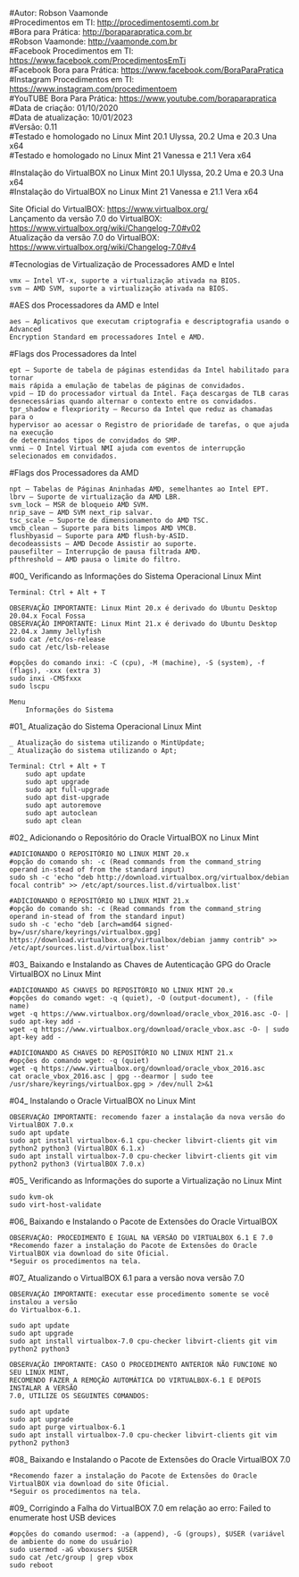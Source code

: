 #Autor: Robson Vaamonde<br>
#Procedimentos em TI: http://procedimentosemti.com.br<br>
#Bora para Prática: http://boraparapratica.com.br<br>
#Robson Vaamonde: http://vaamonde.com.br<br>
#Facebook Procedimentos em TI: https://www.facebook.com/ProcedimentosEmTi<br>
#Facebook Bora para Prática: https://www.facebook.com/BoraParaPratica<br>
#Instagram Procedimentos em TI: https://www.instagram.com/procedimentoem<br>
#YouTUBE Bora Para Prática: https://www.youtube.com/boraparapratica<br>
#Data de criação: 01/10/2020<br>
#Data de atualização: 10/01/2023<br>
#Versão: 0.11<br>
#Testado e homologado no Linux Mint 20.1 Ulyssa, 20.2 Uma e 20.3 Una x64<br>
#Testado e homologado no Linux Mint 21 Vanessa e 21.1 Vera x64

#Instalação do VirtualBOX no Linux Mint 20.1 Ulyssa, 20.2 Uma e 20.3 Una x64<br>
#Instalação do VirtualBOX no Linux Mint 21 Vanessa e 21.1 Vera x64

Site Oficial do VirtualBOX: https://www.virtualbox.org/<br>
Lançamento da versão 7.0 do VirtualBOX: https://www.virtualbox.org/wiki/Changelog-7.0#v02<br>
Atualização da versão 7.0 do VirtualBOX: https://www.virtualbox.org/wiki/Changelog-7.0#v4

#Tecnologias de Virtualização de Processadores AMD e Intel<br>

	vmx – Intel VT-x, suporte a virtualização ativada na BIOS.
	svm – AMD SVM, suporte a virtualização ativada na BIOS.

#AES dos Processadores da AMD e Intel<br>

	aes – Aplicativos que executam criptografia e descriptografia usando o Advanced
	Encryption Standard em processadores Intel e AMD.

#Flags dos Processadores da Intel<br>

	ept – Suporte de tabela de páginas estendidas da Intel habilitado para tornar
	mais rápida a emulação de tabelas de páginas de convidados.
	vpid – ID do processador virtual da Intel. Faça descargas de TLB caras
	desnecessárias quando alternar o contexto entre os convidados.
	tpr_shadow e flexpriority – Recurso da Intel que reduz as chamadas para o
	hypervisor ao acessar o Registro de prioridade de tarefas, o que ajuda na execução
	de determinados tipos de convidados do SMP.
	vnmi – O Intel Virtual NMI ajuda com eventos de interrupção selecionados em convidados.

#Flags dos Processadores da AMD<br>

	npt – Tabelas de Páginas Aninhadas AMD, semelhantes ao Intel EPT.
	lbrv – Suporte de virtualização da AMD LBR.
	svm_lock – MSR de bloqueio AMD SVM.
	nrip_save – AMD SVM next_rip salvar.
	tsc_scale – Suporte de dimensionamento do AMD TSC.
	vmcb_clean – Suporte para bits limpos AMD VMCB.
	flushbyasid – Suporte para AMD flush-by-ASID.
	decodeassists – AMD Decode Assistir ao suporte.
	pausefilter – Interrupção de pausa filtrada AMD.
	pfthreshold – AMD pausa o limite do filtro.

#00_ Verificando as Informações do Sistema Operacional Linux Mint<br>

	Terminal: Ctrl + Alt + T
	
	OBSERVAÇÃO IMPORTANTE: Linux Mint 20.x é derivado do Ubuntu Desktop 20.04.x Focal Fossa
	OBSERVAÇÃO IMPORTANTE: Linux Mint 21.x é derivado do Ubuntu Desktop 22.04.x Jammy Jellyfish
	sudo cat /etc/os-release
	sudo cat /etc/lsb-release
	
	#opções do comando inxi: -C (cpu), -M (machine), -S (system), -f (flags), -xxx (extra 3)
	sudo inxi -CMSfxxx
	sudo lscpu

	Menu
		Informações do Sistema

#01_ Atualização do Sistema Operacional Linux Mint<br>

	_ Atualização do sistema utilizando o MintUpdate;
	_ Atualização do sistema utilizando o Apt;

	Terminal: Ctrl + Alt + T
		sudo apt update
		sudo apt upgrade
		sudo apt full-upgrade
		sudo apt dist-upgrade
		sudo apt autoremove
		sudo apt autoclean
		sudo apt clean

#02_ Adicionando o Repositório do Oracle VirtualBOX no Linux Mint<br>

	#ADICIONANDO O REPOSITÓRIO NO LINUX MINT 20.x
	#opção do comando sh: -c (Read commands from the command_string operand in‐stead of from the standard input)
	sudo sh -c 'echo "deb http://download.virtualbox.org/virtualbox/debian focal contrib" >> /etc/apt/sources.list.d/virtualbox.list'

	#ADICIONANDO O REPOSITÓRIO NO LINUX MINT 21.x
	#opção do comando sh: -c (Read commands from the command_string operand in‐stead of from the standard input)
	sudo sh -c 'echo "deb [arch=amd64 signed-by=/usr/share/keyrings/virtualbox.gpg] https://download.virtualbox.org/virtualbox/debian jammy contrib" >> /etc/apt/sources.list.d/virtualbox.list'

#03_ Baixando e Instalando as Chaves de Autenticação GPG do Oracle VirtualBOX no Linux Mint<br>

	#ADICIONANDO AS CHAVES DO REPOSITÓRIO NO LINUX MINT 20.x
	#opções do comando wget: -q (quiet), -O (output-document), - (file name)
	wget -q https://www.virtualbox.org/download/oracle_vbox_2016.asc -O- | sudo apt-key add -
	wget -q https://www.virtualbox.org/download/oracle_vbox.asc -O- | sudo apt-key add -

	#ADICIONANDO AS CHAVES DO REPOSITÓRIO NO LINUX MINT 21.x
	#opções do comando wget: -q (quiet)
	wget -q https://www.virtualbox.org/download/oracle_vbox_2016.asc
	cat oracle_vbox_2016.asc | gpg --dearmor | sudo tee /usr/share/keyrings/virtualbox.gpg > /dev/null 2>&1

#04_ Instalando o Oracle VirtualBOX no Linux Mint<br>

	OBSERVAÇÃO IMPORTANTE: recomendo fazer a instalação da nova versão do VirtualBOX 7.0.x
	sudo apt update
	sudo apt install virtualbox-6.1 cpu-checker libvirt-clients git vim python2 python3 (VirtualBOX 6.1.x)
	sudo apt install virtualbox-7.0 cpu-checker libvirt-clients git vim python2 python3 (VirtualBOX 7.0.x)

#05_ Verificando as Informações do suporte a Virtualização no Linux Mint<br>
	
	sudo kvm-ok
	sudo virt-host-validate

#06_ Baixando e Instalando o Pacote de Extensões do Oracle VirtualBOX<br>

	OBSERVAÇÃO: PROCEDIMENTO É IGUAL NA VERSÃO DO VIRTUALBOX 6.1 E 7.0
	*Recomendo fazer a instalação do Pacote de Extensões do Oracle VirtualBOX via download do site Oficial.
	*Seguir os procedimentos na tela.

#07_ Atualizando o VirtualBOX 6.1 para a versão nova versão 7.0<br>

	OBSERVAÇÃO IMPORTANTE: executar esse procedimento somente se você instalou a versão
	do Virtualbox-6.1.

	sudo apt update
	sudo apt upgrade
	sudo apt install virtualbox-7.0 cpu-checker libvirt-clients git vim python2 python3

	OBSERVAÇÃO IMPORTANTE: CASO O PROCEDIMENTO ANTERIOR NÃO FUNCIONE NO SEU LINUX MINT, 
	RECOMENDO FAZER A REMOÇÃO AUTOMÁTICA DO VIRTUALBOX-6.1 E DEPOIS INSTALAR A VERSÃO 
	7.0, UTILIZE OS SEGUINTES COMANDOS:
	
	sudo apt update
	sudo apt upgrade
	sudo apt purge virtualbox-6.1
	sudo apt install virtualbox-7.0 cpu-checker libvirt-clients git vim python2 python3

#08_ Baixando e Instalando o Pacote de Extensões do Oracle VirtualBOX 7.0<br>

	*Recomendo fazer a instalação do Pacote de Extensões do Oracle VirtualBOX via download do site Oficial.
	*Seguir os procedimentos na tela.

#09_ Corrigindo a Falha do VirtualBOX 7.0 em relação ao erro: Failed to enumerate host USB devices

	#opções do comando usermod: -a (append), -G (groups), $USER (variável de ambiente do nome do usuário)
	sudo usermod -aG vboxusers $USER
	sudo cat /etc/group | grep vbox
	sudo reboot